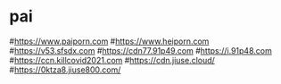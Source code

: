 # pai

#https://www.paiporn.com
#https://www.heiporn.com
#https://v53.sfsdx.com
#https://cdn77.91p49.com
#https://i.91p48.com
#https://ccn.killcovid2021.com
#https://cdn.jiuse.cloud/
#https://0ktza8.jiuse800.com/

